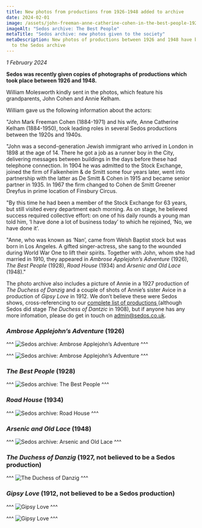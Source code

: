 ```yaml
---
title: New photos from productions from 1926-1948 added to archive
date: 2024-02-01
image: /assets/john-freeman-anne-catherine-cohen-in-the-best-people-1928-autocorrected-.jpg
imageAlt: "Sedos archive: The Best People"
metaTitle: "Sedos archive: new photos given to the society"
metaDescription: New photos of productions between 1926 and 1948 have been given
  to the Sedos archive
---
```

*1 February 2024*

**Sedos was recently given copies of photographs of productions which took place between 1926 and 1948.**

William Molesworth kindly sent in the photos, which feature his grandparents, John Cohen and Annie Kelham.

William gave us the following information about the actors:

"John Mark Freeman Cohen (1884-1971) and his wife, Anne Catherine Kelham (1884-1950), took leading roles in several Sedos productions between the 1920s and 1940s. 

"John was a second-generation Jewish immigrant who arrived in London in 1898 at the age of 14. There he got a job as a runner boy in the City, delivering messages between buildings in the days before these had telephone connection. In 1904 he was admitted to the Stock Exchange, joined the firm of Falkenheim & de Smitt some four years later, went into partnership with the latter as De Smitt & Cohen in 1915 and became senior partner in 1935. In 1967 the firm changed to Cohen de Smitt Greener Dreyfus in prime location of Finsbury Circus. 

"By this time he had been a member of the Stock Exchange for 63 years, but still visited every department each morning. As on stage, he believed success required collective effort: on one of his daily rounds a young man told him, ‘I have done a lot of business today’ to which he rejoined, ‘No, we have done it’. 

"Anne, who was known as ‘Nan’, came from Welsh Baptist stock but was born in Los Angeles. A gifted singer-actress, she sang to the wounded during World War One to lift their spirits. Together with John, whom she had married in 1910, they appeared in *Ambrose Applejohn’s Adventure* (1926), *The Best People* (1928), *Road House* (1934) and *Arsenic and Old Lace* (1948)."

The photo archive also includes a picture of Annie in a 1927 production of *The Duchess of Danzig* and a couple of shots of Annie’s sister Avice in a production of *Gipsy Love* in 1912. We don’t believe these were Sedos shows, cross-referencing to our [complete list of productions ](https://www.sedos.co.uk/all-shows)(although Sedos did stage *The Duchess of Dantzic* in 1908), but if anyone has any more infomation, please do get in touch on [admin@sedos.co.uk](mailto:admin@sedos.co.uk).

### *Ambrose Applejohn’s Adventure* (1926)

^^^
![Sedos archive: Ambrose Applejohn’s Adventure](/assets/annie-catherine-nan-kelham-mrs.-john-cohen-in-ambrose-applejohn-s-adventure-1-1926-autocorrected-.jpg)
^^^ 

^^^
![Sedos archive: Ambrose Applejohn’s Adventure](/assets/annie-catherine-nan-kelham-mrs.-john-cohen-in-ambrose-applejohn-s-adventure-2-1926-autocorrected-.jpg)
^^^ 

### *The Best People* (1928)

^^^
![Sedos archive: The Best People](/assets/john-freeman-anne-catherine-cohen-in-the-best-people-1928-autocorrected-.jpg)
^^^ 

### *Road House* (1934)

^^^
![Sedos archive: Road House](/assets/annie-catherine-nan-kelham-mrs.-john-cohen-in-road-house-1934-autocorrected-.jpg)
^^^ 

### *Arsenic and Old Lace* (1948)

^^^
![Sedos archive: Arsenic and Old Lace](/assets/annie-catherine-cohen-in-arsenic-old-lace-1948-.jpg)
^^^ 

### *The Duchess of Danzig* (1927, not believed to be a Sedos production)

^^^
![The Duchess of Danzig](/assets/annie-catherine-nan-kelham-mrs.-john-cohen-in-duchess-of-danzig-1927-autocorrected-.jpg)
^^^ 

### *Gipsy Love* (1912, not believed to be a Sedos production)

^^^
![Gipsy Love](/assets/avice-kelham-in-gipsy-love-1912.jpg)
^^^ 

^^^
![Gipsy Love](/assets/avice-kelham-lauri-de-frece-in-gipsy-love-1912.jpg)
^^^